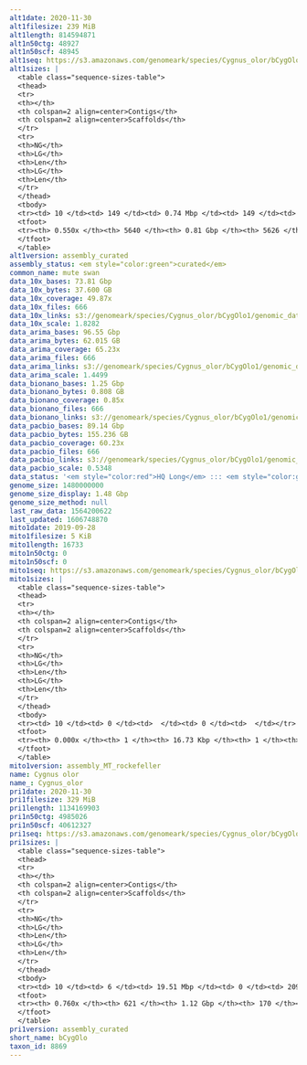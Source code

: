 ```yaml
---
alt1date: 2020-11-30
alt1filesize: 239 MiB
alt1length: 814594871
alt1n50ctg: 48927
alt1n50scf: 48945
alt1seq: https://s3.amazonaws.com/genomeark/species/Cygnus_olor/bCygOlo1/assembly_curated/bCygOlo1.alt.cur.20201130.fasta.gz
alt1sizes: |
  <table class="sequence-sizes-table">
  <thead>
  <tr>
  <th></th>
  <th colspan=2 align=center>Contigs</th>
  <th colspan=2 align=center>Scaffolds</th>
  </tr>
  <tr>
  <th>NG</th>
  <th>LG</th>
  <th>Len</th>
  <th>LG</th>
  <th>Len</th>
  </tr>
  </thead>
  <tbody>
  <tr><td> 10 </td><td> 149 </td><td> 0.74 Mbp </td><td> 149 </td><td> 0.74 Mbp </td></tr>  <tr><td> 20 </td><td> 408 </td><td> 461.45 Kbp </td><td> 408 </td><td> 461.45 Kbp </td></tr>  <tr><td> 30 </td><td> 811 </td><td> 293.21 Kbp </td><td> 811 </td><td> 293.21 Kbp </td></tr>  <tr><td> 40 </td><td> 1468 </td><td> 165.22 Kbp </td><td> 1468 </td><td> 165.59 Kbp </td></tr>  <tr style="background-color:#cccccc;"><td> 50 </td><td> 3123 </td><td> 48.93 Kbp </td><td> 3122 </td><td> 48.95 Kbp </td></tr>  <tr><td> 60 </td><td> 0 </td><td>  </td><td> 0 </td><td>  </td></tr>  <tr><td> 70 </td><td> 0 </td><td>  </td><td> 0 </td><td>  </td></tr>  <tr><td> 80 </td><td> 0 </td><td>  </td><td> 0 </td><td>  </td></tr>  <tr><td> 90 </td><td> 0 </td><td>  </td><td> 0 </td><td>  </td></tr>  <tr><td> 100 </td><td> 0 </td><td>  </td><td> 0 </td><td>  </td></tr>  </tbody>
  <tfoot>
  <tr><th> 0.550x </th><th> 5640 </th><th> 0.81 Gbp </th><th> 5626 </th><th> 0.81 Gbp </th></tr>
  </tfoot>
  </table>
alt1version: assembly_curated
assembly_status: <em style="color:green">curated</em>
common_name: mute swan
data_10x_bases: 73.81 Gbp
data_10x_bytes: 37.600 GB
data_10x_coverage: 49.87x
data_10x_files: 666
data_10x_links: s3://genomeark/species/Cygnus_olor/bCygOlo1/genomic_data/10x/<br>
data_10x_scale: 1.8282
data_arima_bases: 96.55 Gbp
data_arima_bytes: 62.015 GB
data_arima_coverage: 65.23x
data_arima_files: 666
data_arima_links: s3://genomeark/species/Cygnus_olor/bCygOlo1/genomic_data/arima/<br>
data_arima_scale: 1.4499
data_bionano_bases: 1.25 Gbp
data_bionano_bytes: 0.808 GB
data_bionano_coverage: 0.85x
data_bionano_files: 666
data_bionano_links: s3://genomeark/species/Cygnus_olor/bCygOlo1/genomic_data/bionano/<br>
data_pacbio_bases: 89.14 Gbp
data_pacbio_bytes: 155.236 GB
data_pacbio_coverage: 60.23x
data_pacbio_files: 666
data_pacbio_links: s3://genomeark/species/Cygnus_olor/bCygOlo1/genomic_data/pacbio/<br>
data_pacbio_scale: 0.5348
data_status: '<em style="color:red">HQ Long</em> ::: <em style="color:green">Long</em> ::: <em style="color:green">Short</em> ::: <em style="color:green">Phasing</em> ::: <em style="color:green">Scaffolding</em>'
genome_size: 1480000000
genome_size_display: 1.48 Gbp
genome_size_method: null
last_raw_data: 1564200622
last_updated: 1606748870
mito1date: 2019-09-28
mito1filesize: 5 KiB
mito1length: 16733
mito1n50ctg: 0
mito1n50scf: 0
mito1seq: https://s3.amazonaws.com/genomeark/species/Cygnus_olor/bCygOlo1/assembly_MT_rockefeller/bCygOlo1.MT.20190928.fasta.gz
mito1sizes: |
  <table class="sequence-sizes-table">
  <thead>
  <tr>
  <th></th>
  <th colspan=2 align=center>Contigs</th>
  <th colspan=2 align=center>Scaffolds</th>
  </tr>
  <tr>
  <th>NG</th>
  <th>LG</th>
  <th>Len</th>
  <th>LG</th>
  <th>Len</th>
  </tr>
  </thead>
  <tbody>
  <tr><td> 10 </td><td> 0 </td><td>  </td><td> 0 </td><td>  </td></tr>  <tr><td> 20 </td><td> 0 </td><td>  </td><td> 0 </td><td>  </td></tr>  <tr><td> 30 </td><td> 0 </td><td>  </td><td> 0 </td><td>  </td></tr>  <tr><td> 40 </td><td> 0 </td><td>  </td><td> 0 </td><td>  </td></tr>  <tr style="background-color:#cccccc;"><td> 50 </td><td> 0 </td><td style="background-color:#ff8888;">  </td><td> 0 </td><td style="background-color:#ff8888;">  </td></tr>  <tr><td> 60 </td><td> 0 </td><td>  </td><td> 0 </td><td>  </td></tr>  <tr><td> 70 </td><td> 0 </td><td>  </td><td> 0 </td><td>  </td></tr>  <tr><td> 80 </td><td> 0 </td><td>  </td><td> 0 </td><td>  </td></tr>  <tr><td> 90 </td><td> 0 </td><td>  </td><td> 0 </td><td>  </td></tr>  <tr><td> 100 </td><td> 0 </td><td>  </td><td> 0 </td><td>  </td></tr>  </tbody>
  <tfoot>
  <tr><th> 0.000x </th><th> 1 </th><th> 16.73 Kbp </th><th> 1 </th><th> 16.73 Kbp </th></tr>
  </tfoot>
  </table>
mito1version: assembly_MT_rockefeller
name: Cygnus olor
name_: Cygnus_olor
pri1date: 2020-11-30
pri1filesize: 329 MiB
pri1length: 1134169903
pri1n50ctg: 4985026
pri1n50scf: 40612327
pri1seq: https://s3.amazonaws.com/genomeark/species/Cygnus_olor/bCygOlo1/assembly_curated/bCygOlo1.pri.cur.20201130.fasta.gz
pri1sizes: |
  <table class="sequence-sizes-table">
  <thead>
  <tr>
  <th></th>
  <th colspan=2 align=center>Contigs</th>
  <th colspan=2 align=center>Scaffolds</th>
  </tr>
  <tr>
  <th>NG</th>
  <th>LG</th>
  <th>Len</th>
  <th>LG</th>
  <th>Len</th>
  </tr>
  </thead>
  <tbody>
  <tr><td> 10 </td><td> 6 </td><td> 19.51 Mbp </td><td> 0 </td><td> 209.52 Mbp </td></tr>  <tr><td> 20 </td><td> 15 </td><td> 14.59 Mbp </td><td> 1 </td><td> 160.82 Mbp </td></tr>  <tr><td> 30 </td><td> 26 </td><td> 11.46 Mbp </td><td> 2 </td><td> 121.08 Mbp </td></tr>  <tr><td> 40 </td><td> 41 </td><td> 7.74 Mbp </td><td> 4 </td><td> 77.82 Mbp </td></tr>  <tr style="background-color:#cccccc;"><td> 50 </td><td> 65 </td><td style="background-color:#88ff88;"> 4.99 Mbp </td><td> 6 </td><td style="background-color:#88ff88;"> 40.61 Mbp </td></tr>  <tr><td> 60 </td><td> 104 </td><td> 2.98 Mbp </td><td> 11 </td><td> 22.22 Mbp </td></tr>  <tr><td> 70 </td><td> 190 </td><td> 0.93 Mbp </td><td> 19 </td><td> 12.20 Mbp </td></tr>  <tr><td> 80 </td><td> 0 </td><td>  </td><td> 0 </td><td>  </td></tr>  <tr><td> 90 </td><td> 0 </td><td>  </td><td> 0 </td><td>  </td></tr>  <tr><td> 100 </td><td> 0 </td><td>  </td><td> 0 </td><td>  </td></tr>  </tbody>
  <tfoot>
  <tr><th> 0.760x </th><th> 621 </th><th> 1.12 Gbp </th><th> 170 </th><th> 1.13 Gbp </th></tr>
  </tfoot>
  </table>
pri1version: assembly_curated
short_name: bCygOlo
taxon_id: 8869
---
```

